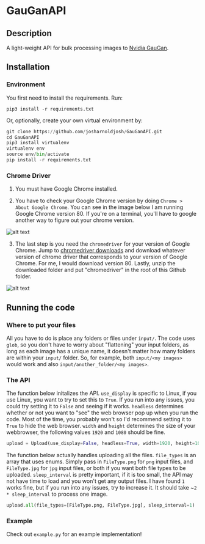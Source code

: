 # GauGanAPI

## Description

A light-weight API for bulk processing images to [Nvidia GauGan](http://nvidia-research-mingyuliu.com/gaugan/).

## Installation

### Environment

You first need to install the requirements. Run:

`pip3 install -r requirements.txt`

Or, optionally, create your own virtual environment by:

```python
git clone https://github.com/josharnoldjosh/GauGanAPI.git
cd GauGanAPI
pip3 install virtualenv
virtualenv env
source env/bin/activate
pip install -r requirements.txt
```

### Chrome Driver

1. You must have Google Chrome installed.

2. You have to check your Google Chrome version by doing `Chrome > About Google Chrome`. You can see in the image below I am running Google Chrome version 80. If you're on a terminal, you'll have to google another way to figure out your chrome version.

![alt text](https://i.ibb.co/qWv2S3c/Screen-Shot-2020-03-31-at-10-58-12-AM.png)

3. The last step is you need the `chromedriver` for your version of Google Chrome. Jump to [chromedriver downloads](https://sites.google.com/a/chromium.org/chromedriver/downloads) and download whatever version of chrome driver that corresponds to your version of Google Chrome. For me, I would download version 80. Lastly, unzip the downloaded folder and put "chromedriver" in the root of this Github folder.

![alt text](https://i.ibb.co/9yP4nyT/Screen-Shot-2020-03-31-at-11-02-37-AM.png)

## Running the code

### Where to put your files

All you have to do is place any folders or files under `input/`. The code uses `glob`, so you don't have to worry about "flattening" your input folders, as long as each image has a unique name, it doesn't matter how many folders are within your `input/` folder. So, for example, both `input/<my images>` would work and also `input/another_folder/<my images>`.

### The API

The function below initalizes the API. `use_display` is specific to Linux, if you use Linux, you want to try to set this to `True`. If you run into any issues, you could try setting it to `False` and seeing if it works. `headless` determines whether or not you want to "see" the web browser pop up when you run the code. Most of the time, you probably won't so I'd recommend setting it to `True` to hide the web browser. `width` and `height` determines the size of your webbrowser, the following values `1920` and `1080` should be fine.

```python
upload = Upload(use_display=False, headless=True, width=1920, height=1080)
```

The function below actually handles uploading all the files. `file_types` is an array that uses enums. Simply pass in `FileType.png` for `png` input files, and `FileType.jpg` for `jpg` input files, or both if you want both file types to be uploaded. `sleep_interval` is pretty important, if it is too small, the API may not have time to load and you won't get any output files. I have found `1` works fine, but if you run into any issues, try to increase it. It should take ~`2 * sleep_interval` to process one image.

```python
upload.all(file_types=[FileType.png, FileType.jpg], sleep_interval=1)
```

### Example

Check out `example.py` for an example implementation!